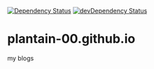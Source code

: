 [![Dependency Status](https://david-dm.org/plantain-00/plantain-00.github.io.svg)](https://david-dm.org/plantain-00/plantain-00.github.io)
[![devDependency Status](https://david-dm.org/plantain-00/plantain-00.github.io/dev-status.svg)](https://david-dm.org/plantain-00/plantain-00.github.io#info=devDependencies)

# plantain-00.github.io
my blogs
